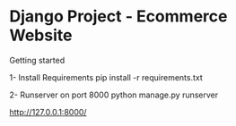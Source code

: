 # Django Project - Ecommerce Website

Getting started

1- Install Requirements
pip install -r requirements.txt

2- Runserver on port 8000
python manage.py runserver

http://127.0.0.1:8000/

